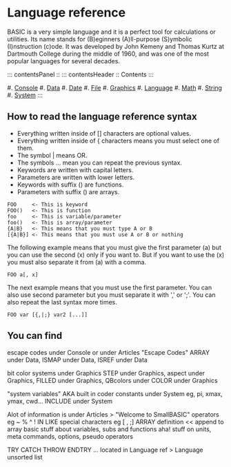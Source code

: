 Language reference
==================

BASIC is a very simple language and it is a perfect tool for calculations or utilities.
Its name stands for (B)eginners (A)ll-purpose (S)ymbolic (I)nstruction (c)ode. It was developed by John
Kemeny and Thomas Kurtz at Dartmouth College during the middle of 1960, and was one of the most
popular languages for several decades.

::: contentsPanel ::
::: contentsHeader ::
Contents
:::

#. [Console](/pages/console.html)
#. [Data](/pages/data.html)
#. [Date](/pages/date.html)
#. [File](/pages/file.html)
#. [Graphics](/pages/graphics.html)
#. [Language](/pages/language.html)
#. [Math](/pages/math.html)
#. [String](/pages/string.html)
#. [System](/pages/system.html)
:::

How to read the language reference syntax
-----------------------------------------

+ Everything written inside of [] characters are optional values.
+ Everything written inside of { characters means you must select one of them.
+ The symbol | means OR.
+ The symbols ... mean you can repeat the previous syntax.
+ Keywords are written with capital letters.
+ Parameters are written with lower letters.
+ Keywords with suffix () are functions.
+ Parameters with suffix () are arrays.

~~~
FOO     <- This is keyword
FOO()   <- This is function
foo     <- This is variable/parameter
foo()   <- This is array/parameter
{A|B}   <- This means that you must type A or B
[{A|B}] <- This means that you must use A or B or nothing
~~~

The following example means that you must give the first parameter (a) but you can use the second (x)
only if you want to. But if you want to use the (x) you must also separate it from (a) with a comma.

~~~
FOO a[, x]
~~~

The next example means that you must use the first parameter. You can also use second parameter
but you must separate it with ',' or ';'. You can also repeat the last syntax more times.

~~~
FOO var [{,|;} var2 [...]]
~~~

You can find
------------

escape codes under Console or under Articles "Escape Codes"
ARRAY under Data, ISMAP under Data, ISREF under Data

bit color systems under Graphics
STEP under Graphics,  aspect under Graphics, FILLED under Graphics, QBcolors under COLOR under Graphics

"system variables" AKA built in coder constants under System eg, pi, xmax, ymax, cwd...
INCLUDE under System

Alot of information is under Articles > "Welcome to SmallBASIC"
operators eg ~ % ^ ! IN LIKE
special characters eg   [ , ;]  ARRAY definition << append to array
basic stuff about variables, subs and functions
aha! stuff on units, meta commands, options, pseudo operators

TRY CATCH THROW ENDTRY ... located in Language ref > Language unsorted list

